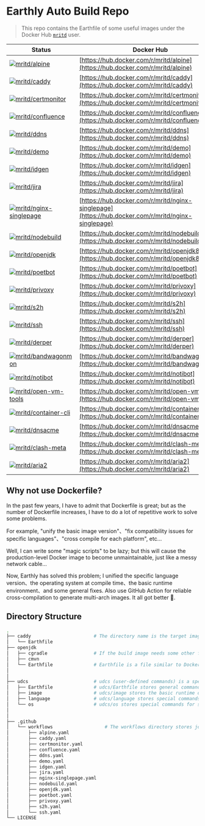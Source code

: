 # Earthly Auto Build Repo

> This repo contains the Earthfile of some useful images under the Docker Hub [`mritd`](https://hub.docker.com/u/mritd) user.


| Status                                                                                                                                                                                        | Docker Hub                                                                                         |
|-----------------------------------------------------------------------------------------------------------------------------------------------------------------------------------------------|----------------------------------------------------------------------------------------------------|
| [![mritd/alpine](https://github.com/mritd/autobuild/actions/workflows/alpine.yaml/badge.svg)](https://github.com/mritd/autobuild/actions/workflows/alpine.yaml)                               | [https://hub.docker.com/r/mritd/alpine](https://hub.docker.com/r/mritd/alpine)                     |
| [![mritd/caddy](https://github.com/mritd/autobuild/actions/workflows/caddy.yaml/badge.svg)](https://github.com/mritd/autobuild/actions/workflows/caddy.yaml)                                  | [https://hub.docker.com/r/mritd/caddy](https://hub.docker.com/r/mritd/caddy)                       |
| [![mritd/certmonitor](https://github.com/mritd/autobuild/actions/workflows/certmonitor.yaml/badge.svg)](https://github.com/mritd/autobuild/actions/workflows/certmonitor.yaml)                | [https://hub.docker.com/r/mritd/certmonitor](https://hub.docker.com/r/mritd/certmonitor)           |
| [![mritd/confluence](https://github.com/mritd/autobuild/actions/workflows/confluence.yaml/badge.svg)](https://github.com/mritd/autobuild/actions/workflows/confluence.yaml)                   | [https://hub.docker.com/r/mritd/confluence](https://hub.docker.com/r/mritd/confluence)             |
| [![mritd/ddns](https://github.com/mritd/autobuild/actions/workflows/ddns.yaml/badge.svg)](https://github.com/mritd/autobuild/actions/workflows/ddns.yaml)                                     | [https://hub.docker.com/r/mritd/ddns](https://hub.docker.com/r/mritd/ddns)                         |
| [![mritd/demo](https://github.com/mritd/autobuild/actions/workflows/demo.yaml/badge.svg)](https://github.com/mritd/autobuild/actions/workflows/demo.yaml)                                     | [https://hub.docker.com/r/mritd/demo](https://hub.docker.com/r/mritd/demo)                         |
| [![mritd/idgen](https://github.com/mritd/autobuild/actions/workflows/idgen.yaml/badge.svg)](https://github.com/mritd/autobuild/actions/workflows/idgen.yaml)                                  | [https://hub.docker.com/r/mritd/idgen](https://hub.docker.com/r/mritd/idgen)                       |
| [![mritd/jira](https://github.com/mritd/autobuild/actions/workflows/jira.yaml/badge.svg)](https://github.com/mritd/autobuild/actions/workflows/jira.yaml)                                     | [https://hub.docker.com/r/mritd/jira](https://hub.docker.com/r/mritd/jira)                         |
| [![mritd/nginx-singlepage](https://github.com/mritd/autobuild/actions/workflows/nginx-singlepage.yaml/badge.svg)](https://github.com/mritd/autobuild/actions/workflows/nginx-singlepage.yaml) | [https://hub.docker.com/r/mritd/nginx-singlepage](https://hub.docker.com/r/mritd/nginx-singlepage) |
| [![mritd/nodebuild](https://github.com/mritd/autobuild/actions/workflows/nodebuild.yaml/badge.svg)](https://github.com/mritd/autobuild/actions/workflows/nodebuild.yaml)                      | [https://hub.docker.com/r/mritd/nodebuild](https://hub.docker.com/r/mritd/nodebuild)               |
| [![mritd/openjdk](https://github.com/mritd/autobuild/actions/workflows/openjdk.yaml/badge.svg)](https://github.com/mritd/autobuild/actions/workflows/openjdk.yaml)                            | [https://hub.docker.com/r/mritd/openjdk8](https://hub.docker.com/r/mritd/openjdk8)                 |
| [![mritd/poetbot](https://github.com/mritd/autobuild/actions/workflows/poetbot.yaml/badge.svg)](https://github.com/mritd/autobuild/actions/workflows/poetbot.yaml)                            | [https://hub.docker.com/r/mritd/poetbot](https://hub.docker.com/r/mritd/poetbot)                   |
| [![mritd/privoxy](https://github.com/mritd/autobuild/actions/workflows/privoxy.yaml/badge.svg)](https://github.com/mritd/autobuild/actions/workflows/privoxy.yaml)                            | [https://hub.docker.com/r/mritd/privoxy](https://hub.docker.com/r/mritd/privoxy)                   |
| [![mritd/s2h](https://github.com/mritd/autobuild/actions/workflows/s2h.yaml/badge.svg)](https://github.com/mritd/autobuild/actions/workflows/s2h.yaml)                                        | [https://hub.docker.com/r/mritd/s2h](https://hub.docker.com/r/mritd/s2h)                           |
| [![mritd/ssh](https://github.com/mritd/autobuild/actions/workflows/ssh.yaml/badge.svg)](https://github.com/mritd/autobuild/actions/workflows/ssh.yaml)                                        | [https://hub.docker.com/r/mritd/ssh](https://hub.docker.com/r/mritd/ssh)                           |
| [![mritd/derper](https://github.com/mritd/autobuild/actions/workflows/derper.yaml/badge.svg)](https://github.com/mritd/autobuild/actions/workflows/derper.yaml)                               | [https://hub.docker.com/r/mritd/derper](https://hub.docker.com/r/mritd/derper)                     |
| [![mritd/bandwagonmon](https://github.com/mritd/autobuild/actions/workflows/bandwagonmon.yaml/badge.svg)](https://github.com/mritd/autobuild/actions/workflows/bandwagonmon.yaml)             | [https://hub.docker.com/r/mritd/bandwagonmon](https://hub.docker.com/r/mritd/bandwagonmon)         |
| [![mritd/notibot](https://github.com/mritd/autobuild/actions/workflows/notibot.yaml/badge.svg)](https://github.com/mritd/autobuild/actions/workflows/notibot.yaml)                            | [https://hub.docker.com/r/mritd/notibot](https://hub.docker.com/r/mritd/notibot)                   |
| [![mritd/open-vm-tools](https://github.com/mritd/autobuild/actions/workflows/open-vm-tools.yaml/badge.svg)](https://github.com/mritd/autobuild/actions/workflows/open-vm-tools.yaml)          | [https://hub.docker.com/r/mritd/open-vm-tools](https://hub.docker.com/r/mritd/open-vm-tools)       |
| [![mritd/container-cli](https://github.com/mritd/autobuild/actions/workflows/container-cli.yaml/badge.svg)](https://github.com/mritd/autobuild/actions/workflows/container-cli.yaml)          | [https://hub.docker.com/r/mritd/container-cli](https://hub.docker.com/r/mritd/container-cli)       |
| [![mritd/dnsacme](https://github.com/mritd/autobuild/actions/workflows/dnsacme.yaml/badge.svg)](https://github.com/mritd/autobuild/actions/workflows/dnsacme.yaml)                            | [https://hub.docker.com/r/mritd/dnsacme](https://hub.docker.com/r/mritd/dnsacme)                   |
| [![mritd/clash-meta](https://github.com/mritd/autobuild/actions/workflows/clash-meta.yaml/badge.svg)](https://github.com/mritd/autobuild/actions/workflows/clash-meta.yaml)                   | [https://hub.docker.com/r/mritd/clash-meta](https://hub.docker.com/r/mritd/clash-meta)             |
| [![mritd/aria2](https://github.com/mritd/autobuild/actions/workflows/aria2.yaml/badge.svg)](https://github.com/mritd/autobuild/actions/workflows/aria2.yaml)                                  | [https://hub.docker.com/r/mritd/aria2](https://hub.docker.com/r/mritd/aria2)                       |



## Why not use Dockerfile?

In the past few years, I have to admit that Dockerfile is great; but as the number of Dockerfile increases, I have to do a lot of repetitive work to solve some problems.

For example, "unify the basic image version"、"fix compatibility issues for specific languages"、"cross compile for each platform", etc...

Well, I can write some "magic scripts" to be lazy; but this will cause the production-level Docker image to become unmaintainable, just like a messy network cable...

Now, Earthly has solved this problem; I unified the specific language version、the operating system at compile time、the basic runtime environment、and some general fixes. Also use GitHub Action for reliable cross-compilation to generate multi-arch images. It all got better 🤪.


## Directory Structure

```sh
.
├── caddy                       # The directory name is the target image
│   └── Earthfile
├── openjdk
│   ├── cgradle                 # If the build image needs some other files, they will also be saved in this directory
│   ├── cmvn
│   └── Earthfile               # Earthfile is a file similar to Dockerfile, it is modular, it is very convenient to reuse code
│
│
├── udcs                        # udcs (user-defined commands) is a special directory where most common Earthfiles are stored
│   ├── Earthfile               # udcs/Earthfile stores general commands that do not depend on system os and language
│   ├── image                   # udcs/image stores the basic runtime or compile image of most programming languages
│   ├── language                # udcs/language stores special commands for specific languages
│   └── os                      # udcs/os stores special commands for specific system os
│
│
├── .github
│   └── workflows                   # The workflows directory stores job definitions for each docker image automated build
│       ├── alpine.yaml
│       ├── caddy.yaml
│       ├── certmonitor.yaml
│       ├── confluence.yaml
│       ├── ddns.yaml
│       ├── demo.yaml
│       ├── idgen.yaml
│       ├── jira.yaml
│       ├── nginx-singlepage.yaml
│       ├── nodebuild.yaml
│       ├── openjdk.yaml
│       ├── poetbot.yaml
│       ├── privoxy.yaml
│       ├── s2h.yaml
│       └── ssh.yaml
└── LICENSE
```
